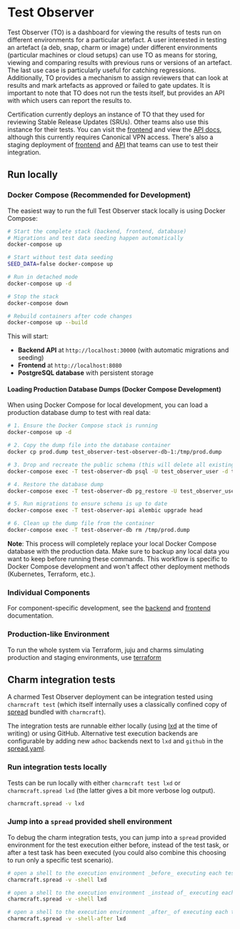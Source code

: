 # Test Observer

Test Observer (TO) is a dashboard for viewing the results of tests run on different environments for a particular artefact. A user interested in testing an artefact (a deb, snap, charm or image) under different environments (particular machines or cloud setups) can use TO as means for storing, viewing and comparing results with previous runs or versions of an artefact. The last use case is particularly useful for catching regressions. Additionally, TO provides a mechanism to assign reviewers that can look at results and mark artefacts as approved or failed to gate updates. It is important to note that TO does not run the tests itself, but provides an API with which users can report the results to.

Certification currently deploys an instance of TO that they used for reviewing Stable Release Updates (SRUs). Other teams also use this instance for their tests. You can visit the [frontend](https://test-observer.canonical.com/) and view the [API docs](https://test-observer-api.canonical.com/docs), although this currently requires Canonical VPN access. There's also a staging deployment of [frontend](https://test-observer-staging.canonical.com/) and [API](https://test-observer-api-staging.canonical.com/docs) that teams can use to test their integration.

## Run locally

### Docker Compose (Recommended for Development)

The easiest way to run the full Test Observer stack locally is using Docker Compose:

```bash
# Start the complete stack (backend, frontend, database)
# Migrations and test data seeding happen automatically
docker-compose up

# Start without test data seeding
SEED_DATA=false docker-compose up

# Run in detached mode
docker-compose up -d

# Stop the stack
docker-compose down

# Rebuild containers after code changes
docker-compose up --build
```

This will start:

- **Backend API** at `http://localhost:30000` (with automatic migrations and seeding)
- **Frontend** at `http://localhost:8080`
- **PostgreSQL database** with persistent storage

#### Loading Production Database Dumps (Docker Compose Development)

When using Docker Compose for local development, you can load a production database dump to test with real data:

```bash
# 1. Ensure the Docker Compose stack is running
docker-compose up -d

# 2. Copy the dump file into the database container
docker cp prod.dump test_observer-test-observer-db-1:/tmp/prod.dump

# 3. Drop and recreate the public schema (this will delete all existing data)
docker-compose exec -T test-observer-db psql -U test_observer_user -d test_observer_db -c "DROP SCHEMA public CASCADE; CREATE SCHEMA public; GRANT ALL ON SCHEMA public TO test_observer_user; GRANT ALL ON SCHEMA public TO public;"

# 4. Restore the database dump
docker-compose exec -T test-observer-db pg_restore -U test_observer_user -d test_observer_db --no-owner --no-privileges --verbose /tmp/prod.dump

# 5. Run migrations to ensure schema is up to date
docker-compose exec -T test-observer-api alembic upgrade head

# 6. Clean up the dump file from the container
docker-compose exec -T test-observer-db rm /tmp/prod.dump
```

**Note**: This process will completely replace your local Docker Compose database with the production data. Make sure to backup any local data you want to keep before running these commands. This workflow is specific to Docker Compose development and won't affect other deployment methods (Kubernetes, Terraform, etc.).

### Individual Components

For component-specific development, see the [backend](/backend/README.md) and [frontend](/frontend/README.md) documentation.

### Production-like Environment

To run the whole system via Terraform, juju and charms simulating production and staging environments, use [terraform](/terraform/README.md)


## Charm integration tests

A charmed Test Observer deployment can be integration tested using `charmcraft test` (which itself internally uses a classically confined copy of [spread](https://github.com/canonical/spread) bundled with `charmcraft`).

The integration tests are runnable either locally (using [lxd](https://documentation.ubuntu.com/lxd/en/latest/installing/) at the time of writing) or using GitHub. Alternative test execution backends are configurable by adding new `adhoc` backends next to `lxd` and `github` in the [spread.yaml](./spread.yaml).

### Run integration tests locally

Tests can be run locally with either `charmcraft test lxd` or `charmcraft.spread lxd` (the latter gives a bit more verbose log output).

```bash
charmcraft.spread -v lxd
```

### Jump into a `spread` provided shell environment

To debug the charm integration tests, you can jump into a `spread` provided environment for the test execution either before, instead of the test task, or after a test task has been executed (you could also combine this choosing to run only a specific test scenario).

```bash
# open a shell to the execution environment _before_ executing each test task 
charmcraft.spread -v -shell lxd 

# open a shell to the execution environment _instead of_ executing each test task 
charmcraft.spread -v -shell lxd

# open a shell to the execution environment _after_ of executing each test task 
charmcraft.spread -v -shell-after lxd
```
